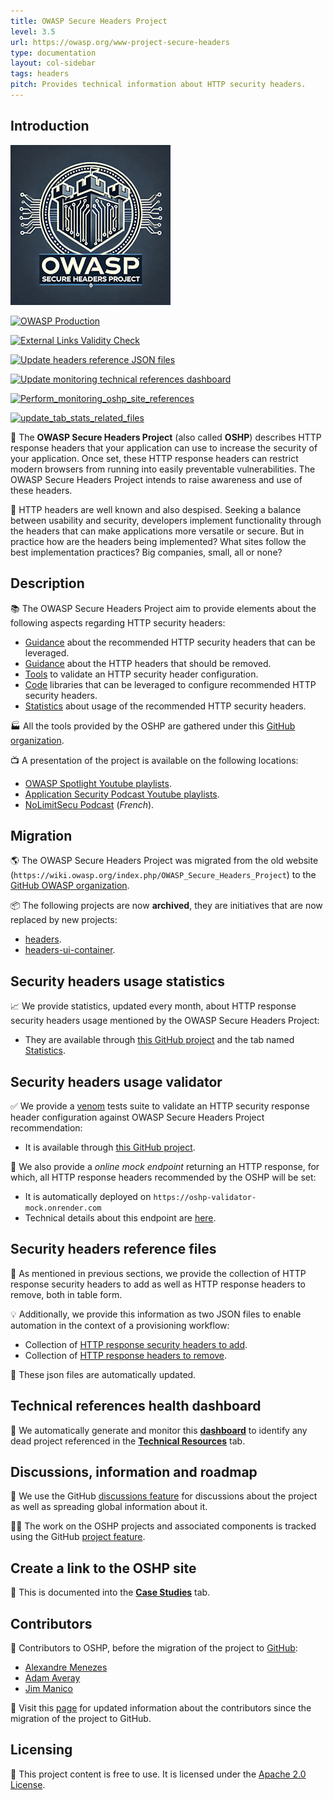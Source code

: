 ```yaml
---
title: OWASP Secure Headers Project
level: 3.5
url: https://owasp.org/www-project-secure-headers
type: documentation
layout: col-sidebar
tags: headers
pitch: Provides technical information about HTTP security headers.
---
```


<script crossorigin="anonymous" type="application/javascript" src="assets/js/direct-link-handler.js"></script>
<link rel="stylesheet" href="assets/css/styles.css">

## Introduction

![OSHP Logo](assets/images/oshp_logo.png)

[![OWASP Production](https://img.shields.io/badge/owasp-production%20project-800080.svg)](https://www.owasp.org/projects)

[![External Links Validity Check](https://github.com/OWASP/www-project-secure-headers/actions/workflows/check-external-links.yml/badge.svg?branch=master)](https://github.com/OWASP/www-project-secure-headers/actions/workflows/check-external-links.yml)

[![Update headers reference JSON files](https://github.com/OWASP/www-project-secure-headers/actions/workflows/headers-generate-json-files.yml/badge.svg?branch=master)](https://github.com/OWASP/www-project-secure-headers/actions/workflows/headers-generate-json-files.yml)

[![Update monitoring technical references dashboard](https://github.com/OWASP/www-project-secure-headers/actions/workflows/monitoring-technical-references-generate-dashboard.yml/badge.svg?branch=master)](https://github.com/OWASP/www-project-secure-headers/actions/workflows/monitoring-technical-references-generate-dashboard.yml)

[![Perform_monitoring_oshp_site_references](https://github.com/OWASP/www-project-secure-headers/actions/workflows/monitoring-oshp-site-references.yml/badge.svg?branch=master)](https://github.com/OWASP/www-project-secure-headers/actions/workflows/monitoring-oshp-site-references.yml)

[![update_tab_stats_related_files](https://github.com/OWASP/www-project-secure-headers/actions/workflows/tab-stats-headers-generate-related-files.yml/badge.svg?branch=master)](https://github.com/OWASP/www-project-secure-headers/actions/workflows/tab-stats-headers-generate-related-files.yml)

🎯 The **OWASP Secure Headers Project** (also called **OSHP**) describes HTTP response headers that your application can use to increase the security of your application. Once set, these HTTP response headers can restrict modern browsers from running into easily preventable vulnerabilities. The OWASP Secure Headers Project intends to raise awareness and use of these headers.

🤔 HTTP headers are well known and also despised. Seeking a balance between usability and security, developers implement functionality through the headers that can make applications more versatile or secure. But in practice how are the headers being implemented? What sites follow the best implementation practices? Big companies, small, all or none?

## Description

📚 The OWASP Secure Headers Project aim to provide elements about the following aspects regarding HTTP security headers:

* [Guidance](https://owasp.org/www-project-secure-headers/index.html#div-bestpractices_configuration-proposal) about the recommended HTTP security headers that can be leveraged.
* [Guidance](https://owasp.org/www-project-secure-headers/index.html#div-bestpractices_prevent-information-disclosure-via-http-headers) about the HTTP headers that should be removed.
* [Tools](https://github.com/oshp/oshp-validator) to validate an HTTP security header configuration.
* [Code](https://owasp.org/www-project-secure-headers/index.html#div-technical) libraries that can be leveraged to configure recommended HTTP security headers.
* [Statistics](https://github.com/oshp/oshp-stats) about usage of the recommended HTTP security headers.

🏭 All the tools provided by the OSHP are gathered under this [GitHub organization](https://github.com/oshp/).

📺 A presentation of the project is available on the following locations:

* [OWASP Spotlight Youtube playlists](https://www.youtube.com/watch?v=N4F3VWQYU9E).
* [Application Security Podcast Youtube playlists](https://www.youtube.com/watch?v=0SNU9clVhKU).
* [NoLimitSecu Podcast](https://www.nolimitsecu.fr/owasp-secure-headers-project/) (*French*).

## Migration

🌎 The OWASP Secure Headers Project was migrated from the old website (`https://wiki.owasp.org/index.php/OWASP_Secure_Headers_Project`) to the [GitHub OWASP organization](https://github.com/OWASP/www-project-secure-headers).

📦 The following projects are now **archived**, they are initiatives that are now replaced by new projects:

* [headers](https://github.com/oshp/headers).
* [headers-ui-container](https://github.com/oshp/headers-ui-container).

## Security headers usage statistics

📈 We provide statistics, updated every month, about HTTP response security headers usage mentioned by the OWASP Secure Headers Project:

* They are available through [this GitHub project](https://github.com/oshp/oshp-stats) and the tab named [Statistics](https://owasp.org/www-project-secure-headers/index.html#div-statistics).

## Security headers usage validator

✅ We provide a [venom](https://github.com/ovh/venom) tests suite to validate an HTTP security response header configuration against OWASP Secure Headers Project recommendation:

* It is available through [this GitHub project](https://github.com/oshp/oshp-validator).

🧪 We also provide a *online mock endpoint* returning an HTTP response, for which, all HTTP response headers recommended by the OSHP will be set:

* It is automatically deployed on `https://oshp-validator-mock.onrender.com`
* Technical details about this endpoint are [here](https://github.com/oshp/oshp-validator#tests-suite-mock-service).

## Security headers reference files

📖 As mentioned in previous sections, we provide the collection of HTTP response security headers to add as well as HTTP response headers to remove, both in table form.

💡 Additionally, we provide this information as two JSON files to enable automation in the context of a provisioning workflow:

* Collection of [HTTP response security headers to add](ci/headers_add.json).
* Collection of [HTTP response headers to remove](ci/headers_remove.json).

📡 These json files are automatically updated.

## Technical references health dashboard

📍 We automatically generate and monitor this **[dashboard](https://github.com/OWASP/www-project-secure-headers/blob/master/monitoring_technical_references_dashboard.md)** to identify any dead project referenced in the **[Technical Resources](https://owasp.org/www-project-secure-headers/#div-technical)** tab.

## Discussions, information and roadmap

💬 We use the GitHub [discussions feature](https://github.com/OWASP/www-project-secure-headers/discussions) for discussions about the project as well as spreading global information about it.

👩‍💻 The work on the OSHP projects and associated components is tracked using the GitHub [project feature](https://github.com/orgs/OWASP/projects/44).

## Create a link to the OSHP site

📖 This is documented into the **[Case Studies](https://owasp.org/www-project-secure-headers/index.html#div-casestudies)** tab.

## Contributors

💌 Contributors to OSHP, before the migration of the project to [GitHub](https://github.com/OWASP/www-project-secure-headers):

* [Alexandre Menezes](mailto:alexandre.fmenezes@owasp.org)
* [Adam Averay](https://github.com/adamaveray)
* [Jim Manico](https://github.com/jmanico)

💌 Visit this [page](https://github.com/OWASP/www-project-secure-headers/graphs/contributors) for updated information about the contributors since the migration of the project to GitHub.

## Licensing

📑 This project content is free to use. It is licensed under the [Apache 2.0 License](https://www.apache.org/licenses/LICENSE-2.0).
